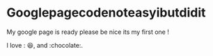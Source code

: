 # Googlepagecodenoteasyibutdidit

My google page is ready please be nice its my first one !

I love : :laughing:, and :chocolate:.
